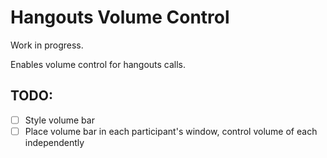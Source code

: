 # Hangouts Volume Control

Work in progress.

Enables volume control for hangouts calls.

## TODO:

- [ ] Style volume bar
- [ ] Place volume bar in each participant's window, control volume of each independently